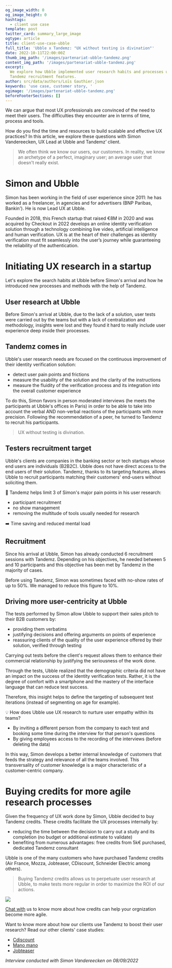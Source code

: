 ```yaml
---
og_image_width: 0
og_image_height: 0
hashtags:
  - client use case
template: post
twitter_card: summary_large_image
ogtype: article
title: client-use-case-ubble
full_title: 'Ubble x Tandemz: "UX without testing is divination"'
date: 2022-10-11T22:00:00Z
thumb_img_path: '/images/partenariat-ubble-tandemz.png'
content_img_path: '/images/partenariat-ubble-tandemz.png'
excerpt:
  We explore how Ubble implemented user research habits and processes using
  Tandemz recruitment features.
author: src/data/authors/Loïs Gauthier.json
keywords: 'use case, customer story, '
ogimage: '/images/partenariat-ubble-tandemz.png'
beforeFooterSections: []
---
```


We can argue that most UX professionals are convinced of the need to meet their users. The difficulties they encounter are in terms of time, process and tools.

How do you find the time and resources to build scalable and effective UX practices? In this article, we explore these questions with Simon Vandereecken, UX Lead at Ubble and Tandemz’ client.

> We often think we know our users, our customers. In reality, we know an archetype of a perfect, imaginary user; an average user that doesn't really exist.

# Simon and Ubble

Simon has been working in the field of user experience since 2011: he has worked as a freelancer, in agencies and for advertisers (BNP Paribas, Bankin'). He is now Lead UX at Ubble.

Founded in 2018, this French startup that raised €8M in 2020 and was acquired by Checkout in 2022 develops an online identity verification solution through a technology combining live video, artificial intelligence and human verification. UX is at the heart of their challenges as identity verification must fit seamlessly into the user’s journey while guaranteeing the reliability of the authentication.

# Initiating UX research in a startup

Let's explore the search habits at Ubble before Simon's arrival and how he introduced new processes and methods with the help of Tandemz.

## User research at Ubble

Before Simon's arrival at Ubble, due to the lack of a solution, user tests were carried out by the teams but with a lack of centralization and methodology, insights were lost and they found it hard to really include user experience deep inside their processes.

## Tandemz comes in

Ubble's user research needs are focused on the continuous improvement of their identity verification solution:

- detect user pain points and frictions
- measure the usability of the solution and the clarity of the instructions
- measure the fluidity of the verification process and its integration into the overall customer experience

To do this, Simon favors in person moderated interviews (he meets the participants at Ubble's offices in Paris) in order to be able to take into account the verbal AND non-verbal reactions of the participants with more precision. Following the recommendation of a peer, he turned to Tandemz to recruit his participants.

> UX without testing is divination.

## Testers recruitment target

Ubble's clients are companies in the banking sector or tech startups whose end users are individuals (B2B2C). Ubble does not have direct access to the end users of their solution. Tandemz, thanks to its targeting features, allows Ubble to recruit participants matching their customers' end-users without soliciting them.

🎯 Tandemz helps limit 3 of Simon's major pain points in his user research:

- participant recruitment
- no show management
- removing the multitude of tools usually needed for research

➡️ Time saving and reduced mental load

## Recruitment

Since his arrival at Ubble, Simon has already conducted 6 recruitment sessions with Tandemz. Depending on his objectives, he needed between 5 and 10 participants and this objective has been met by Tandemz in the majority of cases.

Before using Tandemz, Simon was sometimes faced with no-show rates of up to 50%. We managed to reduce this figure to 10%.

## Driving more user-centricity at Ubble

The tests performed by Simon allow Ubble to support their sales pitch to their B2B customers by:

- providing them verbatims
- justifying decisions and offering arguments on points of experience
- reassuring clients of the quality of the user experience offered by their solution, verified through testing

Carrying out tests before the client's request allows them to enhance their commercial relationship by justifying the seriousness of the work done.

Through the tests, Ubble realized that the demographic criteria did not have an impact on the success of the identity verification tests. Rather, it is the degree of comfort with a smartphone and the mastery of the interface language that can reduce test success.

Therefore, this insight helps to define the targeting of subsequent test iterations (instead of segmenting on age for example).

💡 How does Ubble use UX research to nurture user empathy within its teams?

- By inviting a different person from the company to each test and booking some time during the interview for that person's questions
- By giving employees access to the recording of the interviews (before deleting the data)

In this way, Simon develops a better internal knowledge of customers that feeds the strategy and relevance of all the teams involved. This transversality of customer knowledge is a major characteristic of a customer-centric company.

# Buying credits for more agile research processes

Given the frequency of UX work done by Simon, Ubble decided to buy Tandemz credits. These credits facilitate the UX processes internally by:

- reducing the time between the decision to carry out a study and its completion (no budget or additional estimate to validate)
- benefiting from numerous advantages: free credits from 5k€ purchased, dedicated Tandemz consultant

Ubble is one of the many customers who have purchased Tandemz credits (Air France, Mozza, Jobteaser, CDiscount, Schneider Electric among others).

> Buying Tandemz credits allows us to perpetuate user research at Ubble, to make tests more regular in order to maximize the ROI of our actions.

![](/images/banniere-credits-half.png)

[Chat with](https://calendly.com/tandemz-credits/30min?month=2022-10) us to know more about how credits can help your orgnization become more agile.

Want to know more about how our clients use Tandemz to boost their user research? Read our other clients' case studies:

- [Cdiscount](https://www.tandemz.io/posts/client-use-case-cdiscount/)
- [Mano mano](https://www.tandemz.io/posts/use-case-manomano/)
- [Jobteaser](https://www.tandemz.io/posts/client-case-study-jobteaser/)

_Interview conducted with Simon Vandereecken on 08/09/2022_
